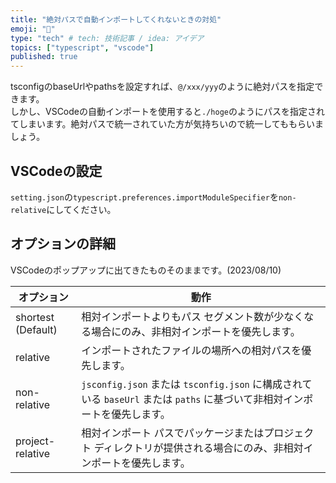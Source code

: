 ```yaml
---
title: "絶対パスで自動インポートしてくれないときの対処"
emoji: "🐙"
type: "tech" # tech: 技術記事 / idea: アイデア
topics: ["typescript", "vscode"]
published: true
---
```


tsconfigのbaseUrlやpathsを設定すれば、`@/xxx/yyy`のように絶対パスを指定できます。  
しかし、VSCodeの自動インポートを使用すると`./hoge`のようにパスを指定されてしまいます。絶対パスで統一されていた方が気持ちいので統一してももらいましょう。

## VSCodeの設定

`setting.json`の`typescript.preferences.importModuleSpecifier`を`non-relative`にしてください。

## オプションの詳細

VSCodeのポップアップに出てきたものそのままです。(2023/08/10)


| オプション | 動作 |
| --- | --- |
| shortest (Default) | 相対インポートよりもパス セグメント数が少なくなる場合にのみ、非相対インポートを優先します。 |
| relative | インポートされたファイルの場所への相対パスを優先します。 |
| non-relative | `jsconfig.json` または `tsconfig.json` に構成されている `baseUrl` または `paths` に基づいて非相対インポートを優先します。 |
| project-relative | 相対インポート パスでパッケージまたはプロジェクト ディレクトリが提供される場合にのみ、非相対インポートを優先します。 |